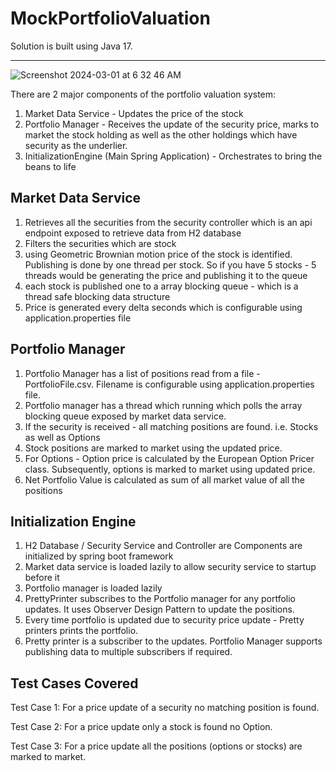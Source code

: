 # MockPortfolioValuation

Solution is built using Java 17. 

---

![Screenshot 2024-03-01 at 6 32 46 AM](https://github.com/NidhiYadav-Js10s/MockPortfolioValuation/assets/12932116/f2b42c71-e20a-4c5e-9377-3d2d8210bea9)


There are 2 major components of the portfolio valuation system:

1) Market Data Service  - Updates the price of the stock 
2) Portfolio Manager - Receives the update of the security price, marks to market the stock holding as well as the other holdings 
which have security as the underlier. 
3) InitializationEngine (Main Spring Application) - Orchestrates to bring the beans to life


## Market Data Service 

1) Retrieves all the securities from the security controller which is an api endpoint exposed to retrieve data from H2 database
2) Filters the securities which are stock 
3) using Geometric Brownian motion price of the stock is identified. Publishing is done by one thread per stock.
   So if you have 5 stocks - 5 threads would be generating the price and publishing it to the queue
4) each stock is published one to a array blocking queue - which is a thread safe blocking data structure
5) Price is generated every delta seconds which is configurable using application.properties file

## Portfolio Manager 

1) Portfolio Manager has a list of positions read from a file - PortfolioFile.csv. 
   Filename is configurable using application.properties file.
2) Portfolio manager has a thread which running which polls the array blocking queue exposed by market data service. 
3) If the security is received - all matching positions are found. i.e. Stocks as well as Options
4) Stock positions are marked to market using the updated price. 
5) For Options - Option price is calculated by the European Option Pricer class. Subsequently,
   options is marked to market using updated price.
6) Net Portfolio Value is calculated as sum of all market value of all the positions

## Initialization Engine 

1) H2 Database / Security Service and Controller are Components are initialized by spring boot framework
2) Market data service is loaded lazily to allow security service to startup before it
3) Portfolio manager is loaded lazily
4) PrettyPrinter subscribes to the Portfolio manager for any portfolio updates. It uses Observer Design Pattern to update the positions. 
5) Every time portfolio is updated due to security price update - Pretty printers prints the portfolio.
6) Pretty printer is a subscriber to the updates. Portfolio Manager supports publishing data to multiple subscribers if required. 

## Test Cases Covered

Test Case 1: For a price update of a security no matching position is found. 

Test Case 2: For a price update only a stock is found no Option.

Test Case 3: For a price update all the positions (options or stocks) are marked to market. 


